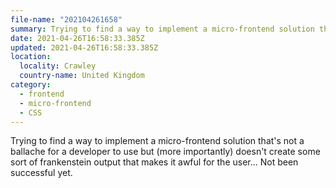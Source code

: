 ```yaml
---
file-name: "202104261658"
summary: Trying to find a way to implement a micro-frontend solution that benefits developers as well as, (more importantly), users.
date: 2021-04-26T16:58:33.385Z
updated: 2021-04-26T16:58:33.385Z
location:
  locality: Crawley
  country-name: United Kingdom
category:
  - frontend
  - micro-frontend
  - CSS
---
```

Trying to find a way to implement a micro-frontend solution that's not a ballache for a developer to use but (more importantly) doesn't create some sort of frankenstein output that makes it awful for the user... Not been successful yet.
